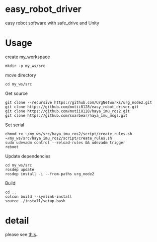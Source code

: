 # easy_robot_driver
easy robot software with safe_drive and Unity

# Usage
create my_workspace
```
mkdir -p my_ws/src
```
move directory
```
cd my_ws/src
```
Get source
```
git clone --recursive https://github.com/UrgNetworks/urg_node2.git
git clone https://github.com/motii8128/easy_robot_driver.git
git clone https://github.com/motii8128/haya_imu_ros2.git
git clone https://github.com/soarbear/haya_imu_msgs.git
```
Set serial
```
chmod +x ~/my_ws/src/haya_imu_ros2/script/create_rules.sh
~/my_ws/src/haya_imu_ros2/script/create_rules.sh
sudo udevadm control --reload-rules && udevadm trigger
reboot
```
Update dependencies
```
cd my_ws/src
rosdep update
rosdep install -i --from-paths urg_node2
```
Build
```
cd ..
colcon build --symlink-install
source ./install/setup.bash
```

# detail
please see [this](https://github.com/soarbear/haya_imu_ros2)..
